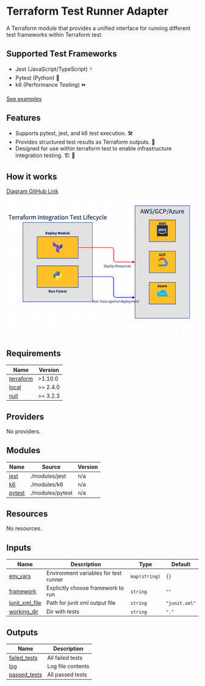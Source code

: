 # Terraform Test Runner Adapter

A Terraform module that provides a unified interface for running different test frameworks within Terraform test.

## Supported Test Frameworks

- Jest (JavaScript/TypeScript) 🃏
- Pytest (Python) 🐍
- k6 (Performance Testing) ⏩

[See examples](https://southwest.gitlab-dedicated.com/csr/learning/terraform-x-runner/-/tree/master/examples?ref_type=heads)

## Features

- Supports pytest, jest, and k6 test execution. 🛠️
- Provides structured test results as Terraform outputs. 🏢
- Designed for use within terraform test to enable infrastructure integration testing. 🏗️  🔬

## How it works

[Diagram GitHub Link](https://raw.githubusercontent.com/SouthwestAir/terraform-local-test-adapter/main/docs/source/diagram.png)
![x](https://raw.githubusercontent.com/SouthwestAir/terraform-local-test-adapter/main/docs/source/diagram.png)

<!-- BEGIN_TF_DOCS -->
## Requirements

| Name | Version |
|------|---------|
| <a name="requirement_terraform"></a> [terraform](#requirement\_terraform) | >1.10.0 |
| <a name="requirement_local"></a> [local](#requirement\_local) | >= 2.4.0 |
| <a name="requirement_null"></a> [null](#requirement\_null) | >= 3.2.3 |

## Providers

No providers.

## Modules

| Name | Source | Version |
|------|--------|---------|
| <a name="module_jest"></a> [jest](#module\_jest) | ./modules/jest | n/a |
| <a name="module_k6"></a> [k6](#module\_k6) | ./modules/k6 | n/a |
| <a name="module_pytest"></a> [pytest](#module\_pytest) | ./modules/pytest | n/a |

## Resources

No resources.

## Inputs

| Name | Description | Type | Default |
|------|-------------|------|---------|
| <a name="input_env_vars"></a> [env\_vars](#input\_env\_vars) | Environment variables for test runner | `map(string)` | `{}` |
| <a name="input_framework"></a> [framework](#input\_framework) | Explicitly choose framework to run | `string` | `""` |
| <a name="input_junit_xml_file"></a> [junit\_xml\_file](#input\_junit\_xml\_file) | Path for junit xml output file | `string` | `"junit.xml"` |
| <a name="input_working_dir"></a> [working\_dir](#input\_working\_dir) | Dir with tests | `string` | `"."` |

## Outputs

| Name | Description |
|------|-------------|
| <a name="output_failed_tests"></a> [failed\_tests](#output\_failed\_tests) | All failed tests |
| <a name="output_log"></a> [log](#output\_log) | Log file contents |
| <a name="output_passed_tests"></a> [passed\_tests](#output\_passed\_tests) | All passed tests |
<!-- END_TF_DOCS -->
